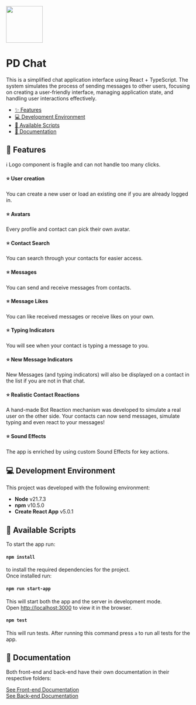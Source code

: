 <img src="https://i.ibb.co/1zDMMx8/Screenshot-2024-06-30-at-13-09-53.png" width="100px" />

# PD Chat

This is a simplified chat application interface using React + TypeScript. The system simulates the process of sending messages to other users, focusing on creating a user-friendly interface, managing application state, and handling user interactions effectively.

- [✨ Features](#-features)
- [💻 Development Environment](#-development-environment)
- [📄 Available Scripts](#-available-scripts)
- [📜 Documentation](#-documentation)

## 🌟 Features

ℹ️ Logo component is fragile and can not handle too many clicks.

#### ⭐️ User creation

You can create a new user or load an existing one if you are already logged in.

#### ⭐️ Avatars

Every profile and contact can pick their own avatar.

#### ⭐️ Contact Search

You can search through your contacts for easier access.

#### ⭐️ Messages

You can send and receive messages from contacts.

#### ⭐️ Message Likes

You can like received messages or receive likes on your own.

#### ⭐️ Typing Indicators

You will see when your contact is typing a message to you.

#### ⭐️ New Message Indicators

New Messages (and typing indicators) will also be displayed on a contact in the list if you are not in that chat.

#### ⭐️ Realistic Contact Reactions

A hand-made Bot Reaction mechanism was developed to simulate a real user on the other side. Your contacts can now send messages, simulate typing and even react to your messages!

#### ⭐️ Sound Effects

The app is enriched by using custom Sound Effects for key actions.

## 💻 Development Environment

This project was developed with the following environment:

- **Node** v21.7.3
- **npm** v10.5.0
- **Create React App** v5.0.1

## 📄 Available Scripts

To start the app run:

#### `npm install`

to install the required dependencies for the project.  
Once installed run:

#### `npm run start-app`

This will start both the app and the server in development mode.  
Open [http://localhost:3000](http://localhost:3000) to view it in the browser.

#### `npm test`

This will run tests. After running this command press `a` to run all tests for the app.

## 📜 Documentation

Both front-end and back-end have their own documentation in their respective folders:

[See Front-end Documentation](src/README.md)  
[See Back-end Documentation](server/README.md)
